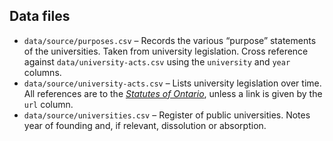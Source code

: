 ## Data files

- `data/source/purposes.csv` – Records the various “purpose” statements of the universities. Taken from university legislation. Cross reference against `data/university-acts.csv` using the `university` and `year` columns.
- `data/source/university-acts.csv` – Lists university legislation over time. All references are to the [_Statutes of Ontario_](https://archive.org/details/robarts?query=Statutes+of+the+Province+of+Ontario&sin=&sort=-date), unless a link is given by the `url` column.
- `data/source/universities.csv` – Register of public universities. Notes year of founding and, if relevant, dissolution or absorption.
